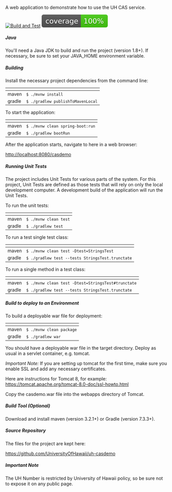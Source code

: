 A web application to demonstrate how to use the UH CAS service.

[![Build and Test](https://github.com/UniversityOfHawaii/uh-casdemo/actions/workflows/build-test.yml/badge.svg)](https://github.com/UniversityOfHawaii/uh-casdemo/actions/workflows/build-test.yml)
[![Coverage](https://github.com/UniversityOfHawaii/uh-casdemo/blob/badges/jacoco.svg)](https://github.com/UniversityOfHawaii/uh-casdemo/actions/workflows/coverage.yml)

##### Java

You'll need a Java JDK to build and run the project (version 1.8+).
If necessary, be sure to set your JAVA_HOME environment variable.

##### Building

Install the necessary project dependencies from the command line:

| <!-- --> | <!-- -->                          |
|----------|-----------------------------------|
| maven    | `$ ./mvnw install               ` |
| gradle   | `$ ./gradlew publishToMavenLocal` |

To start the application:

| <!-- --> | <!-- -->                         |
|----------|----------------------------------|
| maven    | `$ ./mvnw clean spring-boot:run` |
| gradle   | `$ ./gradlew bootRun           ` |

After the application starts, navigate to here in a web browser:

<http://localhost:8080/casdemo>

##### Running Unit Tests

The project includes Unit Tests for various parts of the system. For this project, Unit Tests are defined as those tests
that will rely on only the local development computer. A development build of the application will run the Unit Tests.

To run the unit tests:

| <!-- --> | <!-- -->              |
|----------|-----------------------|
| maven    | `$ ./mvnw clean test` |
| gradle   | `$ ./gradlew test   ` |

To run a test single test class:

| <!-- --> | <!-- -->                                         |
|----------|--------------------------------------------------|
| maven    | `$ ./mvnw clean test -Dtest=StringsTest        ` |
| gradle   | `$ ./gradlew test --tests StringsTest.trunctate` |

To run a single method in a test class:

| <!-- --> | <!-- -->                                           |
|----------|----------------------------------------------------|
| maven    | `$ ./mvnw clean test -Dtest=StringsTest#trunctate` |
| gradle   | `$ ./gradlew test --tests StringsTest.trunctate  ` |

##### Build to deploy to an Environment

To build a deployable war file for deployment:

| <!-- --> | <!-- -->                 |
|----------|--------------------------|
| maven    | `$ ./mvnw clean package` |
| gradle   | `$ ./gradlew war       ` |

You should have a deployable war file in the target directory. Deploy as usual in a servlet container, e.g. tomcat.

_Important Note:_
If you are setting up tomcat for the first time, make sure you enable SSL and add any necessary certificates.

Here are instructions for Tomcat 8, for example:
<https://tomcat.apache.org/tomcat-8.0-doc/ssl-howto.html>

Copy the casdemo.war file into the webapps directory of Tomcat.

##### Build Tool (Optional)

Download and install maven (version 3.2.1+) or Gradle (version 7.3.3+).

##### Source Repository

The files for the project are kept here:

<https://github.com/UniversityOfHawaii/uh-casdemo>

##### Important Note

The UH Number is restricted by University of Hawaii policy, so be sure not to expose it on any public page.

